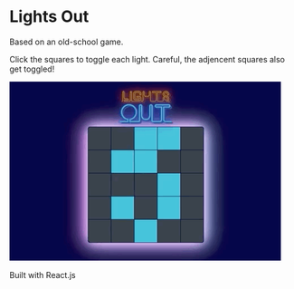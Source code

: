 # Lights Out

Based on an old-school game.

Click the squares to toggle each light. Careful, the adjencent squares also get toggled!


![](demo.gif)

Built with React.js
